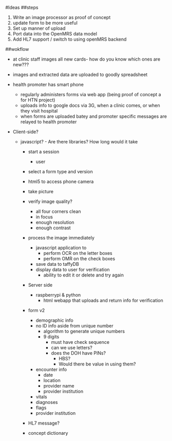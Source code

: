 #Ideas
##steps
1. Write an image processor as proof of concept 
2. update form to be more useful
3. Set up manner of upload 
3. Port data into the OpenMRS data model
4. Add HL7 support / switch to using openMRS backend

##wokflow
- at clinic staff images all new cards- how do you know which ones are new???
- images and extracted data are uploaded to goodly spreadsheet
- health promoter has smart phone
	- regularly administers forms via web app (being proof of concept a for HTN project)
	- uploads info to google docs via 3G, when a clinic comes, or when they visit hospital
	- when forms are uploaded batey and promoter specific messages are relayed to health promoter 


- Client-side?
	- javascript? - Are there libraries? How long would it take
		- start a session 
			- user
		- select a form type and version
		- html5 to access phone camera
		- take picture
		- verify image quality?
			- all four corners clean
			- in focus
			- enough resolution
			- enough contrast
		- process the image immediately
			- javascript application to 
				- perform OCR on the letter boxes
				- perform OMR on the check boxes
			- save data to taffyDB
			- display data to user for verification
				- ability to edit it or delete and try again
	
		- Server side
		 	- raspberrypi & python
		 		- html webapp that uploads and return info for verification
		 - form v2
			 - demographic info
			 - no ID info aside from unique number
			 	- algorithm to generate unique numbers
			 	- 9 digits
			 		- must have check sequence
			 		- can we use letters?
			 		- does the DOH have PINs? 
			 			- HBS? 
				 		- Would there be value in using them?
			 - encounter info
				 - date
				 - location
				 - provider name
				 - provider institution
			 - vitals
			 - diagnoses
			 - flags
			 - provider institution
		- HL7 message?
		- concept dictionary
